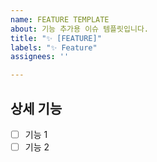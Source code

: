 ```yaml
---
name: FEATURE TEMPLATE
about: 기능 추가용 이슈 템플릿입니다.
title: "✨ [FEATURE]"
labels: "✨ Feature"
assignees: ''

---
```


## 상세 기능
- [ ] 기능 1
- [ ] 기능 2
